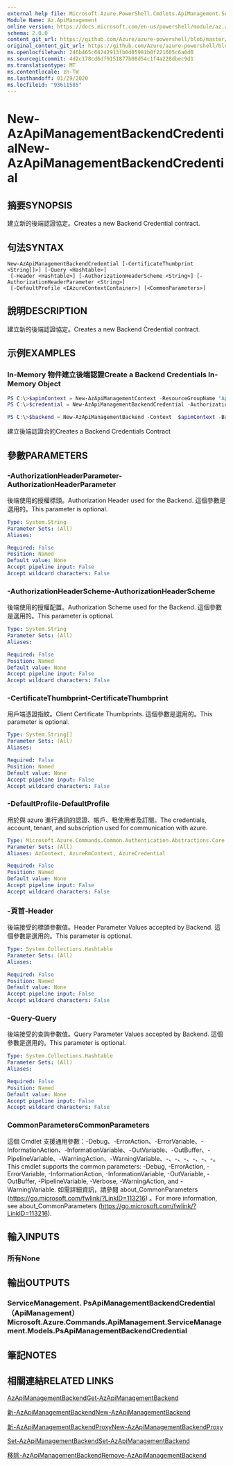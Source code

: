 ```yaml
---
external help file: Microsoft.Azure.PowerShell.Cmdlets.ApiManagement.ServiceManagement.dll-Help.xml
Module Name: Az.ApiManagement
online version: https://docs.microsoft.com/en-us/powershell/module/az.apimanagement/new-azapimanagementbackendcredential
schema: 2.0.0
content_git_url: https://github.com/Azure/azure-powershell/blob/master/src/ApiManagement/ApiManagement/help/New-AzApiManagementBackendCredential.md
original_content_git_url: https://github.com/Azure/azure-powershell/blob/master/src/ApiManagement/ApiManagement/help/New-AzApiManagementBackendCredential.md
ms.openlocfilehash: 246b465c64242913fb0d05981b0f221605c6a0d0
ms.sourcegitcommit: 4d2c178cd6df9151877b08d54c1f4a228dbec9d1
ms.translationtype: MT
ms.contentlocale: zh-TW
ms.lasthandoff: 01/29/2020
ms.locfileid: "93611585"
---
```

# <span data-ttu-id="1213b-101">New-AzApiManagementBackendCredential</span><span class="sxs-lookup"><span data-stu-id="1213b-101">New-AzApiManagementBackendCredential</span></span>

## <span data-ttu-id="1213b-102">摘要</span><span class="sxs-lookup"><span data-stu-id="1213b-102">SYNOPSIS</span></span>
<span data-ttu-id="1213b-103">建立新的後端認證協定。</span><span class="sxs-lookup"><span data-stu-id="1213b-103">Creates a new Backend Credential contract.</span></span>

## <span data-ttu-id="1213b-104">句法</span><span class="sxs-lookup"><span data-stu-id="1213b-104">SYNTAX</span></span>

```
New-AzApiManagementBackendCredential [-CertificateThumbprint <String[]>] [-Query <Hashtable>]
 [-Header <Hashtable>] [-AuthorizationHeaderScheme <String>] [-AuthorizationHeaderParameter <String>]
 [-DefaultProfile <IAzureContextContainer>] [<CommonParameters>]
```

## <span data-ttu-id="1213b-105">說明</span><span class="sxs-lookup"><span data-stu-id="1213b-105">DESCRIPTION</span></span>
<span data-ttu-id="1213b-106">建立新的後端認證協定。</span><span class="sxs-lookup"><span data-stu-id="1213b-106">Creates a new Backend Credential contract.</span></span>

## <span data-ttu-id="1213b-107">示例</span><span class="sxs-lookup"><span data-stu-id="1213b-107">EXAMPLES</span></span>

### <span data-ttu-id="1213b-108">In-Memory 物件建立後端認證</span><span class="sxs-lookup"><span data-stu-id="1213b-108">Create a Backend Credentials In-Memory Object</span></span>
```powershell
PS C:\>$apimContext = New-AzApiManagementContext -ResourceGroupName "Api-Default-WestUS" -ServiceName "contoso"
PS C:\>$credential = New-AzApiManagementBackendCredential -AuthorizationHeaderScheme basic -AuthorizationHeaderParameter opensesame -Query @{"sv" = @('xx', 'bb'); "sr" = @('cc')} -Header @{"x-my-1" = @('val1', 'val2')}

PS C:\>$backend = New-AzApiManagementBackend -Context  $apimContext -BackendId 123 -Url 'https://contoso.com/awesomeapi' -Protocol http -Title "first backend" -SkipCertificateChainValidation $true -Credential $credential -Description "my backend"
```

<span data-ttu-id="1213b-109">建立後端認證合約</span><span class="sxs-lookup"><span data-stu-id="1213b-109">Creates a Backend Credentials Contract</span></span>

## <span data-ttu-id="1213b-110">參數</span><span class="sxs-lookup"><span data-stu-id="1213b-110">PARAMETERS</span></span>

### <span data-ttu-id="1213b-111">-AuthorizationHeaderParameter</span><span class="sxs-lookup"><span data-stu-id="1213b-111">-AuthorizationHeaderParameter</span></span>
<span data-ttu-id="1213b-112">後端使用的授權標頭。</span><span class="sxs-lookup"><span data-stu-id="1213b-112">Authorization Header used for the Backend.</span></span>
<span data-ttu-id="1213b-113">這個參數是選用的。</span><span class="sxs-lookup"><span data-stu-id="1213b-113">This parameter is optional.</span></span>

```yaml
Type: System.String
Parameter Sets: (All)
Aliases:

Required: False
Position: Named
Default value: None
Accept pipeline input: False
Accept wildcard characters: False
```

### <span data-ttu-id="1213b-114">-AuthorizationHeaderScheme</span><span class="sxs-lookup"><span data-stu-id="1213b-114">-AuthorizationHeaderScheme</span></span>
<span data-ttu-id="1213b-115">後端使用的授權配置。</span><span class="sxs-lookup"><span data-stu-id="1213b-115">Authorization Scheme used for the Backend.</span></span>
<span data-ttu-id="1213b-116">這個參數是選用的。</span><span class="sxs-lookup"><span data-stu-id="1213b-116">This parameter is optional.</span></span>

```yaml
Type: System.String
Parameter Sets: (All)
Aliases:

Required: False
Position: Named
Default value: None
Accept pipeline input: False
Accept wildcard characters: False
```

### <span data-ttu-id="1213b-117">-CertificateThumbprint</span><span class="sxs-lookup"><span data-stu-id="1213b-117">-CertificateThumbprint</span></span>
<span data-ttu-id="1213b-118">用戶端憑證指紋。</span><span class="sxs-lookup"><span data-stu-id="1213b-118">Client Certificate Thumbprints.</span></span>
<span data-ttu-id="1213b-119">這個參數是選用的。</span><span class="sxs-lookup"><span data-stu-id="1213b-119">This parameter is optional.</span></span>

```yaml
Type: System.String[]
Parameter Sets: (All)
Aliases:

Required: False
Position: Named
Default value: None
Accept pipeline input: False
Accept wildcard characters: False
```

### <span data-ttu-id="1213b-120">-DefaultProfile</span><span class="sxs-lookup"><span data-stu-id="1213b-120">-DefaultProfile</span></span>
<span data-ttu-id="1213b-121">用於與 azure 進行通訊的認證、帳戶、租使用者及訂閱。</span><span class="sxs-lookup"><span data-stu-id="1213b-121">The credentials, account, tenant, and subscription used for communication with azure.</span></span>

```yaml
Type: Microsoft.Azure.Commands.Common.Authentication.Abstractions.Core.IAzureContextContainer
Parameter Sets: (All)
Aliases: AzContext, AzureRmContext, AzureCredential

Required: False
Position: Named
Default value: None
Accept pipeline input: False
Accept wildcard characters: False
```

### <span data-ttu-id="1213b-122">-頁首</span><span class="sxs-lookup"><span data-stu-id="1213b-122">-Header</span></span>
<span data-ttu-id="1213b-123">後端接受的標頭參數值。</span><span class="sxs-lookup"><span data-stu-id="1213b-123">Header Parameter Values accepted by Backend.</span></span>
<span data-ttu-id="1213b-124">這個參數是選用的。</span><span class="sxs-lookup"><span data-stu-id="1213b-124">This parameter is optional.</span></span>

```yaml
Type: System.Collections.Hashtable
Parameter Sets: (All)
Aliases:

Required: False
Position: Named
Default value: None
Accept pipeline input: False
Accept wildcard characters: False
```

### <span data-ttu-id="1213b-125">-Query</span><span class="sxs-lookup"><span data-stu-id="1213b-125">-Query</span></span>
<span data-ttu-id="1213b-126">後端接受的查詢參數值。</span><span class="sxs-lookup"><span data-stu-id="1213b-126">Query Parameter Values accepted by Backend.</span></span>
<span data-ttu-id="1213b-127">這個參數是選用的。</span><span class="sxs-lookup"><span data-stu-id="1213b-127">This parameter is optional.</span></span>

```yaml
Type: System.Collections.Hashtable
Parameter Sets: (All)
Aliases:

Required: False
Position: Named
Default value: None
Accept pipeline input: False
Accept wildcard characters: False
```

### <span data-ttu-id="1213b-128">CommonParameters</span><span class="sxs-lookup"><span data-stu-id="1213b-128">CommonParameters</span></span>
<span data-ttu-id="1213b-129">這個 Cmdlet 支援通用參數：-Debug、-ErrorAction、-ErrorVariable、-InformationAction、-InformationVariable、-OutVariable、-OutBuffer、-PipelineVariable、-WarningAction、-WarningVariable、-、-、-、-、-、-。</span><span class="sxs-lookup"><span data-stu-id="1213b-129">This cmdlet supports the common parameters: -Debug, -ErrorAction, -ErrorVariable, -InformationAction, -InformationVariable, -OutVariable, -OutBuffer, -PipelineVariable, -Verbose, -WarningAction, and -WarningVariable.</span></span> <span data-ttu-id="1213b-130">如需詳細資訊，請參閱 about_CommonParameters (https://go.microsoft.com/fwlink/?LinkID=113216) 。</span><span class="sxs-lookup"><span data-stu-id="1213b-130">For more information, see about_CommonParameters (https://go.microsoft.com/fwlink/?LinkID=113216).</span></span>

## <span data-ttu-id="1213b-131">輸入</span><span class="sxs-lookup"><span data-stu-id="1213b-131">INPUTS</span></span>

### <span data-ttu-id="1213b-132">所有</span><span class="sxs-lookup"><span data-stu-id="1213b-132">None</span></span>

## <span data-ttu-id="1213b-133">輸出</span><span class="sxs-lookup"><span data-stu-id="1213b-133">OUTPUTS</span></span>

### <span data-ttu-id="1213b-134">ServiceManagement. PsApiManagementBackendCredential （ApiManagement）</span><span class="sxs-lookup"><span data-stu-id="1213b-134">Microsoft.Azure.Commands.ApiManagement.ServiceManagement.Models.PsApiManagementBackendCredential</span></span>

## <span data-ttu-id="1213b-135">筆記</span><span class="sxs-lookup"><span data-stu-id="1213b-135">NOTES</span></span>

## <span data-ttu-id="1213b-136">相關連結</span><span class="sxs-lookup"><span data-stu-id="1213b-136">RELATED LINKS</span></span>

[<span data-ttu-id="1213b-137">AzApiManagementBackend</span><span class="sxs-lookup"><span data-stu-id="1213b-137">Get-AzApiManagementBackend</span></span>](./Get-AzApiManagementBackend)

[<span data-ttu-id="1213b-138">新-AzApiManagementBackend</span><span class="sxs-lookup"><span data-stu-id="1213b-138">New-AzApiManagementBackend</span></span>](./New-AzApiManagementBackend.md)

[<span data-ttu-id="1213b-139">新-AzApiManagementBackendProxy</span><span class="sxs-lookup"><span data-stu-id="1213b-139">New-AzApiManagementBackendProxy</span></span>](./New-AzApiManagementBackendProxy.md)

[<span data-ttu-id="1213b-140">Set-AzApiManagementBackend</span><span class="sxs-lookup"><span data-stu-id="1213b-140">Set-AzApiManagementBackend</span></span>](./Set-AzApiManagementBackend.md)

[<span data-ttu-id="1213b-141">移除-AzApiManagementBackend</span><span class="sxs-lookup"><span data-stu-id="1213b-141">Remove-AzApiManagementBackend</span></span>](./Remove-AzApiManagementBackend.md)
